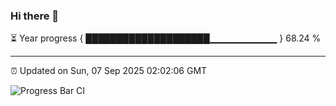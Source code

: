 ### Hi there 👋

⏳ Year progress { ████████████████████▁▁▁▁▁▁▁▁▁▁ } 68.24 %

---

⏰ Updated on Sun, 07 Sep 2025 02:02:06 GMT

![Progress Bar CI](https://github.com/DhruviPatel157/GitHub-Actions-Demo/workflows/Progress%20Bar%20CI/badge.svg)
